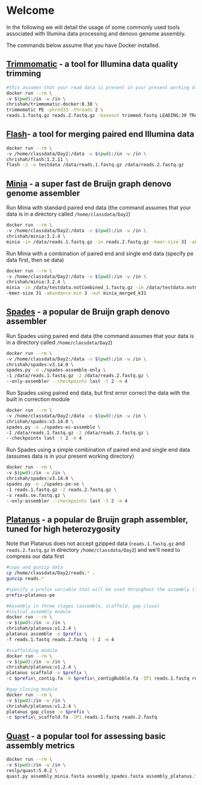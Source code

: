 # Welcome

In the following we will detail the usage of some commonly used tools associated with Illumina data processing and denovo genome assembly.

The commands below assume that you have Docker installed.

## [Trimmomatic](http://www.usadellab.org/cms/?page=trimmomatic) - a tool for Illumina data quality trimming
```bash
#this assumes that your read data is present in your present working directory
docker run --rm \
-v $(pwd):/in -w /in \
chrishah/trimmomatic-docker:0.38 \
trimmomatic PE -phred33 -threads 2 \
reads.1.fastq.gz reads.2.fastq.gz -baseout trimmed.fastq LEADING:30 TRAILING:30 SLIDINGWINDOW:5:15 MINLEN:90
```

## [Flash](https://ccb.jhu.edu/software/FLASH/)- a tool for merging paired end Illumina data
```bash
docker run --rm \
-v /home/classdata/Day2:/data -v $(pwd):/in -w /in \
chrishah/flash:1.2.11 \
flash -z -o testdata /data/reads.1.fastq.gz /data/reads.2.fastq.gz
```

## [Minia](http://minia.genouest.org) - a super fast de Bruijn graph denovo genome assembler

Run Minia with standard paired end data (the command assumes that your data is in a directory called `/home/classdata/Day2`)
```bash
docker run --rm \
-v /home/classdata/Day2:/data -v $(pwd):/in -w /in \
chrishah/minia:3.2.4 \
minia -in /data/reads.1.fastq.gz -in reads.2.fastq.gz -kmer-size 31 -abundance-min 3 -out minia_k31
```

Run Minia with a combination of paired end and single end data (specify pe data first, then se data)
```bash
docker run --rm \
-v /home/classdata/Day2:/data -v $(pwd):/in -w /in \
chrishah/minia:3.2.4 \
minia -in /data/testdata.notCombined_1.fastq.gz -in /data/testdata.notCombined_2.fastq.gz -in /data/testdata.extendedFrags.fastq.gz \
-kmer-size 31 -abundance-min 3 -out minia_merged_k31
```

## [Spades](http://bioinf.spbau.ru/en/spades) - a popular de Bruijn graph denovo assembler

Run Spades using paired end data (the command assumes that your data is in a directory called `/home/classdata/Day2`)
```bash
docker run --rm \
-v /home/classdata/Day2:/data -v $(pwd):/in -w /in \
chrishah/spades:v3.14.0 \
spades.py -o ./spades-assemble-only \
-1 /data/reads.1.fastq.gz -2 /data/reads.2.fastq.gz \
--only-assembler --checkpoints last -t 2 -m 4
```

Run Spades using paired end data, but first error correct the data with the built in correction module
```bash
docker run --rm \
-v /home/classdata/Day2:/data -v $(pwd):/in -w /in \
chrishah/spades:v3.14.0 \
spades.py -o ./spades-ec-assemble \
-1 /data/reads.1.fastq.gz -2 /data/reads.2.fastq.gz \
--checkpoints last -t 2 -m 4
```

Run Spades using a simple combination of paired end and single end data (assumes data is in your present working directory)
```bash
docker run --rm \
-v $(pwd):/in -w /in \
chrishah/spades:v3.14.0 \
spades.py -o ./spades-pe-se \
-1 reads.1.fastq.gz -2 reads.2.fastq.gz \
-s reads.se.fastq.gz \ 
--only-assembler --checkpoints last -t 2 -m 4
```

## [Platanus](http://platanus.bio.titech.ac.jp/) - a popular de Bruijn graph assembler, tuned for high heterozygosity

Note that Platanus does not accept gzipped data (`reads.1.fastq.gz` and `reads.2.fastq.gz` in directory `/home/classdata/Day2`) and we'll need to compress our data first
```bash
#copy and gunzip data
cp /home/classdata/Day2/reads.* .
gunzip reads.*

#specify a prefix variable that will be used throughout the assembly (for convenience)
prefix=platanus-pe

#Assembly in three stages (assemble, scaffold, gap close)
#initial assembly module
docker run --rm \
-v $(pwd):/in -w /in \
chrishah/platanus:v1.2.4 \
platanus assemble -o $prefix \
-f reads.1.fastq reads.2.fastq -t 2 -m 4

#scaffolding module
docker run --rm \
-v $(pwd):/in -w /in \
chrishah/platanus:v1.2.4 \
platanus scaffold -o $prefix \
-c $prefix\_contig.fa -b $prefix\_contigBubble.fa -IP1 reads.1.fastq reads.2.fastq -t 2

#gap closing module
docker run --rm \
-v $(pwd):/in -w /in \
chrishah/platanus:v1.2.4 \
platanus gap_close -o $prefix \
-c $prefix\_scaffold.fa -IP1 reads.1.fastq reads.2.fastq
```

## [Quast](http://bioinf.spbau.ru/quast) - a popular tool for assessing basic assembly metrics
```bash
docker run --rm \
-v $(pwd):/in -w /in \
reslp/quast:5.0.2 \
quast.py assembly_minia.fasta assembly_spades.fasta assembly_platanus.fasta
```


